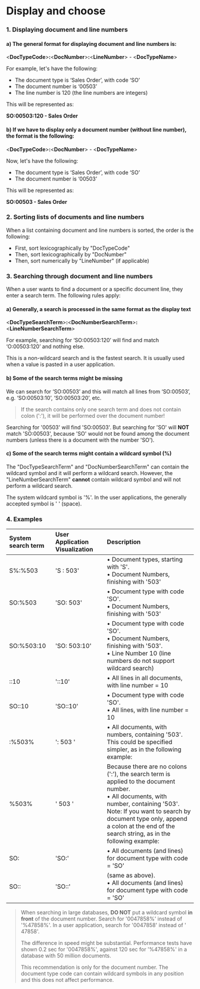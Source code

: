  # Display and choose
 
### 1. Displaying document and line numbers

#### a) The general format for displaying document and line numbers is:

<**DocTypeCode**>**:**<**DocNumber**>**:**<**LineNumber**> - <**DocTypeName**>

For example, let's have the following:

- The document type is ‘Sales Order’, with code ‘SO’
- The document number is ‘00503’
- The line number is 120 (the line numbers are integers)

This will be represented as:

**SO:00503:120 - Sales Order**
 
 #### b) If we have to display only a document number (without line number), the format is the following:
 
<**DocTypeCode**>**:**<**DocNumber**> - <**DocTypeName**>

Now, let's have the following:

- The document type is ‘Sales Order’, with code ‘SO’
- The document number is ‘00503’

This will be represented as:

**SO:00503 - Sales Order**

### 2. Sorting lists of documents and line numbers

When a list containing document and line numbers is sorted, the order is the following:

- First, sort lexicographically by "DocTypeCode"
- Then, sort lexicographically by "DocNumber"
- Then, sort numerically by "LineNumber" (if applicable)
 
### 3. Searching through document and line numbers
  
When a user wants to find a document or a specific document line, they enter a search term. The following rules apply:
 
 #### a) Generally, a search is processed in the same format as the display text
 
<**DocTypeSearchTerm**>**:**<**DocNumberSearchTerm**>**:**<**LineNumberSearchTerm**>

For example, searching for ‘SO:00503:120’ will find and match ‘O:00503:120’ and nothing else.

This is a non-wildcard search and is the fastest search. It is usually used when a value is pasted in a user application.

#### b) Some of the search terms might be missing

We can search for ‘SO:00503’ and this will match all lines from ‘SO:00503’, e.g. ‘SO:00503:10’, ‘SO:00503:20’, etc.

> If the search contains only one search term and does not contain colon (':'), it will be performed over the document number!

Searching for '00503' will find 'SO:00503'. But searching for 'SO' will **NOT** match 'SO:00503', because 'SO' would not be found among the document numbers (unless there is a document with the number 'SO').

#### c) Some of the search terms might contain a wildcard symbol (%)

The "DocTypeSearchTerm" and "DocNumberSearchTerm" can contain the wildcard symbol and it will perform a wildcard search. However, the "LineNumberSearchTerm" **cannot** contain wildcard symbol and will not perform a wildcard search.

The system wildcard symbol is '%'. In the user applications, the generally accepted symbol is ' ' (space).

### 4. Examples
 
|System search term|User Application Visualization|Description
|:---|:---|:---
|S%:%503|'S : 503'| • Document types, starting with 'S'.<br> • Document Numbers, finishing with '503'
|SO:%503|'SO: 503'| • Document type with code 'SO'.<br> • Document Numbers, finishing with '503'
|SO:%503:10|'SO: 503:10'| • Document type with code 'SO'.<br> • Document Numbers, finishing with '503'.<br> • Line Number 10 (line numbers do not support wildcard search)
|::10|'::10'| • All lines in all documents, with line number = 10
|SO::10|'SO::10'| • Document type with code 'SO'.<br> • All lines, with line number = 10
|:%503%|': 503 '|• All documents, with numbers, containing '503'.<br> This could be specified simpler, as in the following example:
|%503%|' 503 '|Because there are no colons (':'), the search term is applied to the document number.<br> • All documents, with number, containing '503'.<br> Note: If you want to search by document type only, append a colon at the end of the search string, as in the following example:
|SO:|'SO:'| • All documents (and lines) for document type with code = 'SO'
|SO::|'SO::'|(same as above).<br> • All documents (and lines) for document type with code = 'SO'

 
> When searching in large databases, **DO NOT** put a wildcard symbol **in front** of the document number. Search for '0047858%' instead of '%47858%'. In a user application, search for '0047858' instead of ' 47858'.
>
> The difference in speed might be substantial. Performance tests have shown 0.2 sec for '0047858%', against 120 sec for '%47858%' in a database with 50 million documents.
>
> This recommendation is only for the document number. The document type code can contain wildcard symbols in any position and this does not affect performance.

